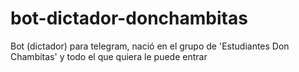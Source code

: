 # bot-dictador-donchambitas
Bot (dictador) para telegram, nació en el grupo de 'Estudiantes Don Chambitas' y todo el que quiera le puede entrar
